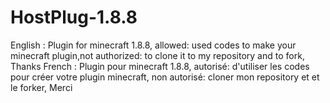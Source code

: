 # HostPlug-1.8.8
English : Plugin for minecraft 1.8.8, allowed: used codes to make your minecraft plugin,not authorized: to clone it to my repository and to fork, Thanks
French : Plugin pour minecraft 1.8.8, autorisé: d'utiliser les codes pour créer votre plugin minecraft, non autorisé: cloner mon repository et et le forker, Merci
